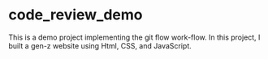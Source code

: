 # code_review_demo
This is a demo project implementing the git flow work-flow. In this project, I built a gen-z website using Html, CSS, and JavaScript.
